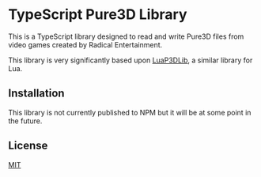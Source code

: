# TypeScript Pure3D Library
This is a TypeScript library designed to read and write Pure3D files from video games created by Radical Entertainment.

This library is very significantly based upon [LuaP3DLib](https://github.com/Hampo/LuaP3DLib), a similar library for Lua.

## Installation
This library is not currently published to NPM but it will be at some point in the future.

## License
[MIT](https://github.com/donutteam/npm-pure3d/blob/main/LICENSE.md)